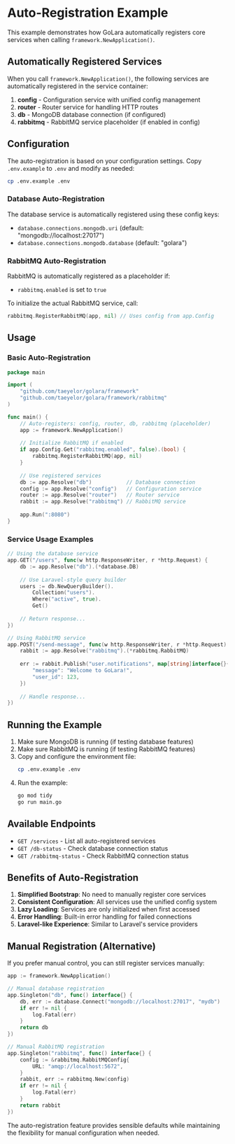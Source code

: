 # Auto-Registration Example

This example demonstrates how GoLara automatically registers core services when calling `framework.NewApplication()`.

## Automatically Registered Services

When you call `framework.NewApplication()`, the following services are automatically registered in the service container:

1. **config** - Configuration service with unified config management
2. **router** - Router service for handling HTTP routes
3. **db** - MongoDB database connection (if configured)
4. **rabbitmq** - RabbitMQ service placeholder (if enabled in config)

## Configuration

The auto-registration is based on your configuration settings. Copy `.env.example` to `.env` and modify as needed:

```bash
cp .env.example .env
```

### Database Auto-Registration

The database service is automatically registered using these config keys:
- `database.connections.mongodb.uri` (default: "mongodb://localhost:27017")
- `database.connections.mongodb.database` (default: "golara")

### RabbitMQ Auto-Registration

RabbitMQ is automatically registered as a placeholder if:
- `rabbitmq.enabled` is set to `true`

To initialize the actual RabbitMQ service, call:
```go
rabbitmq.RegisterRabbitMQ(app, nil) // Uses config from app.Config
```

## Usage

### Basic Auto-Registration

```go
package main

import (
    "github.com/taeyelor/golara/framework"
    "github.com/taeyelor/golara/framework/rabbitmq"
)

func main() {
    // Auto-registers: config, router, db, rabbitmq (placeholder)
    app := framework.NewApplication()
    
    // Initialize RabbitMQ if enabled
    if app.Config.Get("rabbitmq.enabled", false).(bool) {
        rabbitmq.RegisterRabbitMQ(app, nil)
    }
    
    // Use registered services
    db := app.Resolve("db")           // Database connection
    config := app.Resolve("config")   // Configuration service
    router := app.Resolve("router")   // Router service
    rabbit := app.Resolve("rabbitmq") // RabbitMQ service
    
    app.Run(":8080")
}
```

### Service Usage Examples

```go
// Using the database service
app.GET("/users", func(w http.ResponseWriter, r *http.Request) {
    db := app.Resolve("db").(*database.DB)
    
    // Use Laravel-style query builder
    users := db.NewQueryBuilder().
        Collection("users").
        Where("active", true).
        Get()
    
    // Return response...
})

// Using RabbitMQ service
app.POST("/send-message", func(w http.ResponseWriter, r *http.Request) {
    rabbit := app.Resolve("rabbitmq").(*rabbitmq.RabbitMQ)
    
    err := rabbit.Publish("user.notifications", map[string]interface{}{
        "message": "Welcome to GoLara!",
        "user_id": 123,
    })
    
    // Handle response...
})
```

## Running the Example

1. Make sure MongoDB is running (if testing database features)
2. Make sure RabbitMQ is running (if testing RabbitMQ features)
3. Copy and configure the environment file:
   ```bash
   cp .env.example .env
   ```
4. Run the example:
   ```bash
   go mod tidy
   go run main.go
   ```

## Available Endpoints

- `GET /services` - List all auto-registered services
- `GET /db-status` - Check database connection status
- `GET /rabbitmq-status` - Check RabbitMQ connection status

## Benefits of Auto-Registration

1. **Simplified Bootstrap**: No need to manually register core services
2. **Consistent Configuration**: All services use the unified config system
3. **Lazy Loading**: Services are only initialized when first accessed
4. **Error Handling**: Built-in error handling for failed connections
5. **Laravel-like Experience**: Similar to Laravel's service providers

## Manual Registration (Alternative)

If you prefer manual control, you can still register services manually:

```go
app := framework.NewApplication()

// Manual database registration
app.Singleton("db", func() interface{} {
    db, err := database.Connect("mongodb://localhost:27017", "mydb")
    if err != nil {
        log.Fatal(err)
    }
    return db
})

// Manual RabbitMQ registration
app.Singleton("rabbitmq", func() interface{} {
    config := &rabbitmq.RabbitMQConfig{
        URL: "amqp://localhost:5672",
    }
    rabbit, err := rabbitmq.New(config)
    if err != nil {
        log.Fatal(err)
    }
    return rabbit
})
```

The auto-registration feature provides sensible defaults while maintaining the flexibility for manual configuration when needed.
